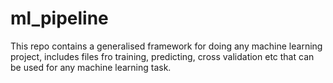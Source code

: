 # ml_pipeline

This repo contains a generalised framework for doing any machine learning project, includes files fro training, predicting, cross validation etc that can be used for any machine learning task.
